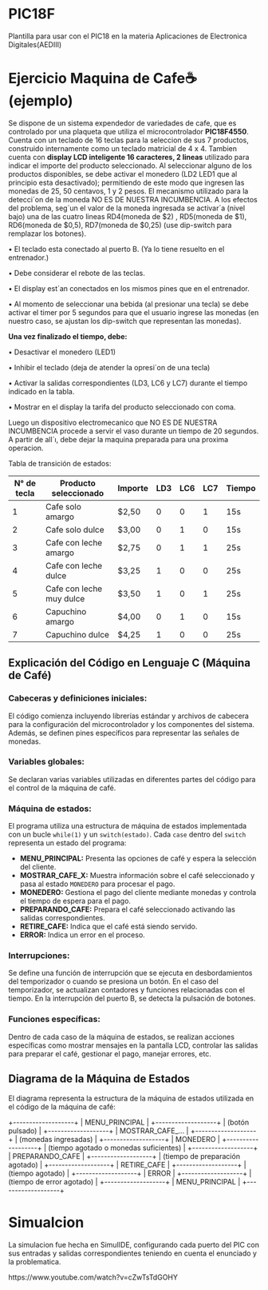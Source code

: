 # PIC18F
Plantilla para usar con el PIC18 en la materia Aplicaciones de Electronica Digitales(AEDIII)


# <strong> Ejercicio Maquina de Cafe☕ </strong> (ejemplo)
<p>
Se dispone de un sistema expendedor de variedades de cafe, que es controlado por una plaqueta
que utiliza el microcontrolador <strong>PIC18F4550</strong>. Cuenta con un teclado de 16 teclas para la
seleccion de sus 7 productos, construido internamente como un teclado matricial de 4 x 4.
Tambien cuenta con <strong>display LCD inteligente 16 caracteres, 2 lineas</strong> utilizado para indicar
el importe del producto seleccionado.
Al seleccionar alguno de los productos disponibles, se debe activar el monedero (LD2
LED1 que al principio esta desactivado); permitiendo de este modo que ingresen las monedas
de 25, 50 centavos, 1 y 2 pesos. El mecanismo utilizado para la detecci´on de la moneda NO ES
DE NUESTRA INCUMBENCIA. A los efectos del problema, seg´un el valor de la moneda
ingresada se activar´a (nivel bajo) una de las cuatro lineas RD4(moneda de $2) , RD5(moneda
de $1), RD6(moneda de $0,5), RD7(moneda de $0,25) (use dip-switch para remplazar los
botones).
</p>

<p>• El teclado esta conectado al puerto B. (Ya
lo tiene resuelto en el entrenador.)
</p>
<p>• Debe considerar el rebote de las teclas.</p>
<p>• El display est´an conectados en los mismos
pines que en el entrenador.
</p>
<p>• Al momento de seleccionar una bebida (al
presionar una tecla) se debe activar el timer por 5 segundos para que el usuario ingrese las monedas (en
nuestro caso, se ajustan los dip-switch que representan
las monedas).
</p>

<strong> Una vez finalizado el tiempo, debe: </strong>
<p>• Desactivar el monedero (LED1)</p>
<p>• Inhibir el teclado (deja de atender la opresi´on de una tecla)</p>
<p>• Activar la salidas correspondientes (LD3, LC6 y LC7) durante el tiempo indicado
en la tabla.</p>
<p>• Mostrar en el display la tarifa del producto seleccionado con coma.</p>

<p>Luego un dispositivo electromecanico que NO ES DE NUESTRA INCUMBENCIA procede a servir el vaso durante un tiempo de 20 segundos. A partir de all´ı, debe dejar
la maquina preparada para una proxima operacion.</p>

Tabla de transición de estados:

| N° de tecla | Producto seleccionado  | Importe  | LD3 | LC6  | LC7  | Tiempo |
| --- | --- | --- | --- | --- | --- | --- |
| 1  | Cafe solo amargo | $2,50  | 0 | 0 | 1 | 15s |
| 2 | Cafe solo dulce  | $3,00 | 0 | 1 | 0 | 15s |
| 3 | Cafe con leche amargo  | $2,75 | 0 | 1 | 1 | 25s |
| 4 | Cafe con leche dulce | $3,25  | 1 | 0 | 0 | 25s |
| 5 | Cafe con leche muy dulce | $3,50 | 1 | 0 | 1 | 25s |
| 6 | Capuchino amargo | $4,00 | 0 | 1 | 0 | 15s |
| 7 | Capuchino dulce | $4,25  | 1 | 0 | 0 | 25s |

## Explicación del Código en Lenguaje C (Máquina de Café)

### Cabeceras y definiciones iniciales:

El código comienza incluyendo librerías estándar y archivos de cabecera para la configuración del microcontrolador y los componentes del sistema. Además, se definen pines específicos para representar las señales de monedas.

### Variables globales:

Se declaran varias variables utilizadas en diferentes partes del código para el control de la máquina de café.

### Máquina de estados:

El programa utiliza una estructura de máquina de estados implementada con un bucle `while(1)` y un `switch(estado)`. Cada `case` dentro del `switch` representa un estado del programa:

- **MENU_PRINCIPAL:** Presenta las opciones de café y espera la selección del cliente.
- **MOSTRAR_CAFE_X:** Muestra información sobre el café seleccionado y pasa al estado `MONEDERO` para procesar el pago.
- **MONEDERO:** Gestiona el pago del cliente mediante monedas y controla el tiempo de espera para el pago.
- **PREPARANDO_CAFE:** Prepara el café seleccionado activando las salidas correspondientes.
- **RETIRE_CAFE:** Indica que el café está siendo servido.
- **ERROR:** Indica un error en el proceso.

### Interrupciones:

Se define una función de interrupción que se ejecuta en desbordamientos del temporizador o cuando se presiona un botón. En el caso del temporizador, se actualizan contadores y funciones relacionadas con el tiempo. En la interrupción del puerto B, se detecta la pulsación de botones.

### Funciones específicas:

Dentro de cada caso de la máquina de estados, se realizan acciones específicas como mostrar mensajes en la pantalla LCD, controlar las salidas para preparar el café, gestionar el pago, manejar errores, etc.

## Diagrama de la Máquina de Estados

El diagrama representa la estructura de la máquina de estados utilizada en el código de la máquina de café:

+-------------------+
| MENU_PRINCIPAL    |
+-------------------+
        |
  (botón pulsado)
        |
+-------------------+
| MOSTRAR_CAFE_...  |
+-------------------+
        |
  (monedas ingresadas)
        |
+-------------------+
| MONEDERO          |
+-------------------+
        |
(tiempo agotado o monedas suficientes)
        |
+-------------------+
| PREPARANDO_CAFE   |
+-------------------+
        |
  (tiempo de preparación agotado)
        |
+-------------------+
| RETIRE_CAFE       |
+-------------------+
        |
(tiempo agotado)
        |
+-------------------+
| ERROR             |
+-------------------+
        |
  (tiempo de error agotado)
        |
+-------------------+
| MENU_PRINCIPAL    |
+-------------------+


# <strong> Simualcion </strong>
La simulacion fue hecha en SimulIDE, configurando cada puerto del PIC con sus entradas y salidas correspondientes teniendo en cuenta el enunciado y la problematica.
<p>https://www.youtube.com/watch?v=cZwTsTdGOHY</p>

